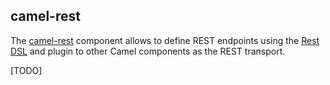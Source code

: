 ## camel-rest

The [camel-rest](http://camel.apache.org/rest.html) component allows to define REST endpoints using the [Rest DSL](http://camel.apache.org/rest-dsl.html) and plugin to other Camel components as the REST transport.

[TODO]
 

